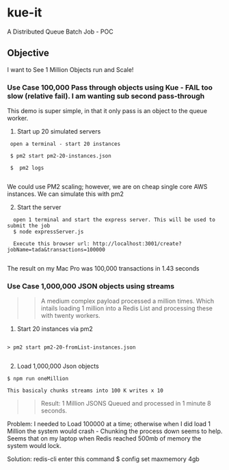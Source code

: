 # kue-it
A Distributed Queue Batch Job - POC

## Objective
I want to See 1 Million Objects run and Scale!

### Use Case 100,000 Pass through objects using Kue - FAIL too slow (relative fail). I am wanting sub second pass-through 

This demo is super simple, in that it only pass is an object to the queue worker. 

1. Start up 20 simulated servers
```
 open a terminal - start 20 instances 
 
 $ pm2 start pm2-20-instances.json
 
 $  pm2 logs 
 
```  

We could use PM2 scaling; however, we are on cheap single core AWS instances. We can simulate this with pm2 



2. Start the server
```
  open 1 terminal and start the express server. This will be used to submit the job
  $ node expressServer.js 
  
  Execute this browser url: http://localhost:3001/create?jobName=tada&transactions=100000
  
```

The result on my Mac Pro was 100,000 transactions in 1.43 seconds




### Use Case 1,000,000 JSON objects using streams

>> A medium complex payload processed a million times. Which intails loading 1 million into a Redis List and processing these with twenty workers. 

1. Start 20 instances via pm2

```

> pm2 start pm2-20-fromList-instances.json


```

2. Load 1,000,000 Json objects 

```
$ npm run oneMillion

This basicaly chunks streams into 100 K writes x 10

```
>> Result: 1 Million JSONS Queued and processed in 1 minute 8 seconds.

Problem: 
I needed to Load 100000 at a time; otherwise when I did load 1 Million
the system would crash - Chunking the process down seems to help. Seems that on my laptop when Redis reached 500mb of memory the system would lock. 

Solution: 
redis-cli enter this command $ config set maxmemory 4gb












